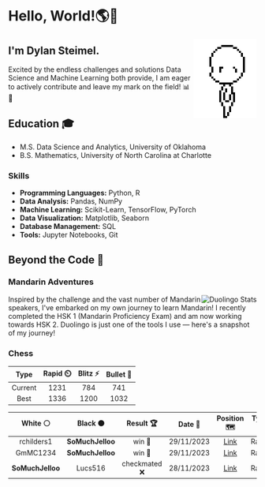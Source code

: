 # Hello, World!🌎👋

<img align="right" alt="GIF" height="160px" src="base3.gif" />

## I'm Dylan Steimel. 

Excited by the endless challenges and solutions Data Science and Machine Learning both provide, I am eager to actively contribute and leave my mark on the field! 📊🤖

## Education 🎓
- M.S. Data Science and Analytics, University of Oklahoma
- B.S. Mathematics, University of North Carolina at Charlotte

### Skills

- **Programming Languages:** Python, R
- **Data Analysis:** Pandas, NumPy
- **Machine Learning:** Scikit-Learn, TensorFlow, PyTorch
- **Data Visualization:** Matplotlib, Seaborn
- **Database Management:** SQL
- **Tools:** Jupyter Notebooks, Git

## Beyond the Code 🚀

### Mandarin Adventures
<img align = "right" src="https://duolingo-stats-card.vercel.app/api?id=488374565&theme=github-dark" alt="Duolingo Stats"/>
Inspired by the challenge and the vast number of Mandarin speakers, I've embarked on my own journey to learn Mandarin! I recently completed the HSK 1 (Mandarin Proficiency Exam) and am now working towards HSK 2. Duolingo is just one of the tools I use — here's a snapshot of my journey!
<br clear="right"/>

### Chess
<!--START_SECTION:chessStats-->
<!-- Automatically generated with https://github.com/Balastrong/chess-stats-action -->

| Type | Rapid ⏲️ | Blitz ⚡ | Bullet 🔫 |
|:---:|:---:|:---:|:---:|
| Current | 1231 | 784 | 741 |
| Best | 1336 | 1200 | 1032 |

| White ⚪ | Black ⚫ | Result 🏆 | Date 📅 | Position 🗺️ | Type 🕕 |
|:---:|:---:|:---:|:---:|:---:|:---:|
| rchilders1 | **SoMuchJelloo** | win 🥇 | 29/11/2023 | <a href="http://www.ee.unb.ca/cgi-bin/tervo/fen.pl?select=6k1/1p4pp/p3pn2/8/P4P2/3r2P1/1Pr3qP/2B1R1KR w - -">Link</a> | Rapid |
| GmMC1234 | **SoMuchJelloo** | win 🥇 | 29/11/2023 | <a href="http://www.ee.unb.ca/cgi-bin/tervo/fen.pl?select=r1b1k1nr/pp3ppp/8/4P3/1b1q4/2P5/PP4PP/RNB1KB1R w KQkq -">Link</a> | Rapid |
| **SoMuchJelloo** | Lucs516 | checkmated ❌ | 28/11/2023 | <a href="http://www.ee.unb.ca/cgi-bin/tervo/fen.pl?select=r1k1r3/pp4p1/3R3p/4B3/8/6Pb/PPP1QPqP/RN4K1 w - -">Link</a> | Rapid |

<!--END_SECTION:chessStats-->

<!--
**steimel60/steimel60** is a ✨ _special_ ✨ repository because its `README.md` (this file) appears on your GitHub profile.

Here are some ideas to get you started:

- 🔭 I’m currently working on ...
- 🌱 I’m currently learning ...
- 👯 I’m looking to collaborate on ...
- 🤔 I’m looking for help with ...
- 💬 Ask me about ...
- 📫 How to reach me: ...
- 😄 Pronouns: ...
- ⚡ Fun fact: ...
-->
